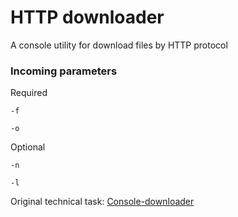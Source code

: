 # HTTP downloader
A console utility for download files by HTTP protocol
### Incoming parameters
Required
```
-f 
 
-o
```
Optional
```
-n
 
-l 
```


Original technical task: [Console-downloader](https://github.com/Ecwid/new-job/blob/master/Console-downloader.md)
